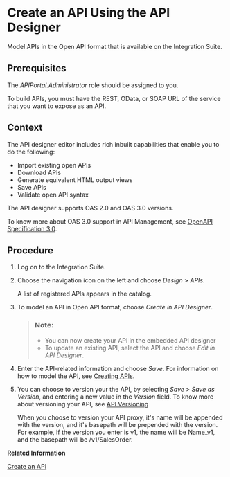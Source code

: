 <!-- loio26e1bbd2f3864b53a288e25786eb94e0 -->

# Create an API Using the API Designer

Model APIs in the Open API format that is available on the Integration Suite.



## Prerequisites

The *APIPortal.Administrator* role should be assigned to you.

To build APIs, you must have the REST, OData, or SOAP URL of the service that you want to expose as an API.



## Context

The API designer editor includes rich inbuilt capabilities that enable you to do the following:

-   Import existing open APIs
-   Download APIs
-   Generate equivalent HTML output views
-   Save APIs
-   Validate open API syntax

The API designer supports OAS 2.0 and OAS 3.0 versions.

To know more about OAS 3.0 support in API Management, see [OpenAPI Specification 3.0](openapi-specification-3-0-3ce080d.md).



## Procedure

1.  Log on to the Integration Suite.

2.  Choose the navigation icon on the left and choose *Design* \> *APIs*.

    A list of registered APIs appears in the catalog.

3.  To model an API in Open API format, choose *Create in API Designer*.

    > ### Note:  
    > -   You can now create your API in the embedded API designer
    > -   To update an existing API, select the API and choose *Edit in API Designer*.

4.  Enter the API-related information and choose *Save*. For information on how to model the API, see [Creating APIs](creating-apis-51f3ca1.md).

5.  You can choose to version your the API, by selecting *Save* \> *Save as Version*, and entering a new value in the *Version* field. To know more about versioning your API, see [API Versioning](api-versioning-b3cda3b.md)

    When you choose to version your API proxy, it's name will be appended with the version, and it's basepath will be prepended with the version. For example, If the version you enter is v1, the name will be Name\_v1, and the basepath will be /v1/SalesOrder.


**Related Information**  


[Create an API](create-an-api-c0842d5.md "This topic describes the steps to create an API from the Integration Suite.")

